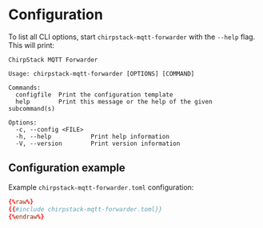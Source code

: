 # Configuration

To list all CLI options, start `chirpstack-mqtt-forwarder` with the `--help`
flag. This will print:

```text
ChirpStack MQTT Forwarder

Usage: chirpstack-mqtt-forwarder [OPTIONS] [COMMAND]

Commands:
  configfile  Print the configuration template
  help        Print this message or the help of the given subcommand(s)

Options:
  -c, --config <FILE>  
  -h, --help           Print help information
  -V, --version        Print version information
```

## Configuration example

Example `chirpstack-mqtt-forwarder.toml` configuration:

```toml
{%raw%}
{{#include chirpstack-mqtt-forwarder.toml}}
{%endraw%}
```
